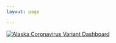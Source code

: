 ```yaml
---
layout: page

---
```

<div class='tableauPlaceholder' id='viz1629778345577' style='position: relative'><noscript><a href='#'><img alt='Alaska Coronavirus Variant Dashboard ' src='https:&#47;&#47;public.tableau.com&#47;static&#47;images&#47;AK&#47;AKSeqCon_Dashboard_16297725208710&#47;AlaskaCoronavirusVariantDashboard&#47;1_rss.png' style='border: none' /></a></noscript><object class='tableauViz'  style='display:none;'><param name='host_url' value='https%3A%2F%2Fpublic.tableau.com%2F' /> <param name='embed_code_version' value='3' /> <param name='site_root' value='' /><param name='name' value='AKSeqCon_Dashboard_16297725208710&#47;AlaskaCoronavirusVariantDashboard' /><param name='tabs' value='no' /><param name='toolbar' value='yes' /><param name='static_image' value='https:&#47;&#47;public.tableau.com&#47;static&#47;images&#47;AK&#47;AKSeqCon_Dashboard_16297725208710&#47;AlaskaCoronavirusVariantDashboard&#47;1.png' /> <param name='animate_transition' value='yes' /><param name='display_static_image' value='yes' /><param name='display_spinner' value='yes' /><param name='display_overlay' value='yes' /><param name='display_count' value='yes' /><param name='language' value='en-US' /><param name='filter' value='publish=yes' /></object></div>                <script type='text/javascript'>                    var divElement = document.getElementById('viz1629778345577');                    var vizElement = divElement.getElementsByTagName('object')[0];                    vizElement.style.width='1016px';vizElement.style.height='991px';                    var scriptElement = document.createElement('script');                    scriptElement.src = 'https://public.tableau.com/javascripts/api/viz_v1.js';                    vizElement.parentNode.insertBefore(scriptElement, vizElement);                </script>
